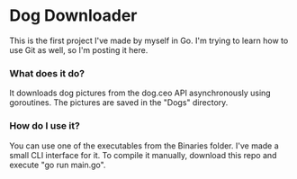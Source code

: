 # Dog Downloader
This is the first project I've made by myself in Go. I'm trying to learn how to use Git as well, so I'm posting it here.
### What does it do?
It downloads dog pictures from the dog.ceo API asynchronously using goroutines. The pictures are saved in the "Dogs" directory.
### How do I use it?
You can use one of the executables from the Binaries folder. I've made a small CLI interface for it.
To compile it manually, download this repo and execute "go run main.go".
